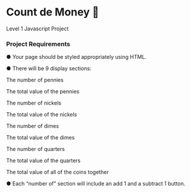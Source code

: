 # Count de Money :money_mouth_face:
Level 1 Javascript Project

### Project Requirements
● Your page should be styled appropriately using HTML.

● There will be 9 display sections:

The number of pennies

The total value of the pennies

The number of nickels

The total value of the nickels

The number of dimes

The total value of the dimes

The number of quarters

The total value of the quarters

The total value of all of the coins together
  
● Each “number of” section will include an add 1 and a subtract 1 button.

